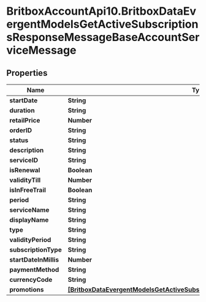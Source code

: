 # BritboxAccountApi10.BritboxDataEvergentModelsGetActiveSubscriptionsResponseMessageBaseAccountServiceMessage

## Properties
Name | Type | Description | Notes
------------ | ------------- | ------------- | -------------
**startDate** | **String** |  | [optional] 
**duration** | **String** |  | [optional] 
**retailPrice** | **Number** |  | [optional] 
**orderID** | **String** |  | [optional] 
**status** | **String** |  | [optional] 
**description** | **String** |  | [optional] 
**serviceID** | **String** |  | [optional] 
**isRenewal** | **Boolean** |  | [optional] 
**validityTill** | **Number** |  | [optional] 
**isInFreeTrail** | **Boolean** |  | [optional] 
**period** | **String** |  | [optional] 
**serviceName** | **String** |  | [optional] 
**displayName** | **String** |  | [optional] 
**type** | **String** |  | [optional] 
**validityPeriod** | **String** |  | [optional] 
**subscriptionType** | **String** |  | [optional] 
**startDateInMillis** | **Number** |  | [optional] 
**paymentMethod** | **String** |  | [optional] 
**currencyCode** | **String** |  | [optional] 
**promotions** | [**[BritboxDataEvergentModelsGetActiveSubscriptionsResponseMessageBasePromotion]**](BritboxDataEvergentModelsGetActiveSubscriptionsResponseMessageBasePromotion.md) |  | [optional] 



